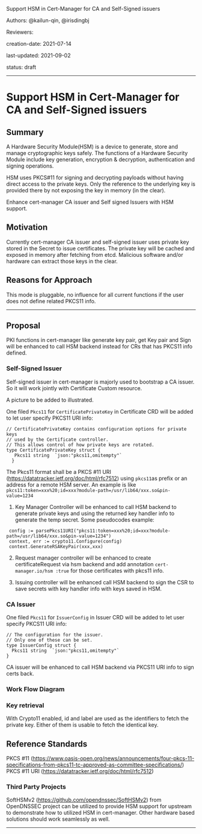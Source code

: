  
Support HSM in Cert-Manager for CA and Self-Signed issuers

Authors:  @kailun-qin, @irisdingbj 

Reviewers: 

creation-date: 2021-07-14 

last-updated: 2021-09-02

status: draft 

--- 

 

# Support HSM in Cert-Manager for CA and Self-Signed issuers 


## Summary 

A Hardware Security Module(HSM) is a device to generate, store and manage cryptographic keys safely. The functions of a Hardware Security Module include key generation, encryption & decryption, authentication and signing operations.

HSM uses PKCS#11 for signing and decrypting payloads without having direct access to the private keys. Only the reference to the underlying key is provided there by not exposing the key in memory (in the clear). 

Enhance cert-manager CA issuer and Self signed Issuers with HSM support.  

 

## Motivation 

 
Currently cert-manager CA issuer and self-signed issuer uses private key stored in the Secret to issue certificates. 
The private key will be cached and exposed in memory after fetching from etcd. Malicious software and/or hardware can extract those keys in the clear. 


## Reasons for Approach 


This mode is pluggable, no influence for all current functions if the user does not define  related PKCS11 info. 


--- 

 

## Proposal 

PKI functions in cert-manager like generate key pair, get Key pair and Sign will be enhanced to call HSM backend instead for CRs that has PKCS11 info defined. 

### Self-Signed Issuer

Self-signed issuer in cert-manager is majorly used to bootstrap a CA issuer. So it will work jointly with Certificate Custom resource.

A picture to be added to illustrated. 

One filed  `Pkcs11` for `CertificatePrivateKey` in Certificate CRD will be added to let user specify PKCS11 URI info:

```
// CertificatePrivateKey contains configuration options for private keys
// used by the Certificate controller.
// This allows control of how private keys are rotated.
type CertificatePrivateKey struct { 
   Pkcs11 string  `json:"pkcs11,omitempty"`
  }
```
The Pkcs11 format shall be a PKCS #11 URI (https://datatracker.ietf.org/doc/html/rfc7512) using `pkcs11`as prefix or an address for a remote HSM server.  An example is like `pkcs11:token=xxx%20;id=xxx?module-path=/usr/lib64/xxx.so&pin-value=1234` 

1. Key Manager Controller will be enhanced to call HSM backend to generate private keys and using the returned key handler info to generate the temp secret. Some pseudocodes example: 
```
 config := parsePkcs11URI("pkcs11:token=xxx%20;id=xxx?module-path=/usr/lib64/xxx.so&pin-value=1234")
 context, err := crypto11.Configure(config)
 context.GenerateRSAKeyPair(xxx,xxx)
```


2. Request manager controller will be enhanced to create certificateRequest via hsm backend and add annotation `cert-manager.io/hsm :true`  for those certificates with pkcs11 info. 
 

3. Issuing controller will be enhanced call HSM backend to sign the CSR to save secrets with key handler info with keys saved in HSM.  
 
### CA Issuer

One filed  `Pkcs11` for `IssuerConfig` in Issuer CRD will be added to let user specify PKCS11 URI info:

```
// The configuration for the issuer.
// Only one of these can be set.
type IssuerConfig struct {
  Pkcs11 string  `json:"pkcs11,omitempty"`
}
```

CA issuer will be enhanced to call HSM backend via PKCS11 URI info to sign certs back. 
 
### Work Flow Diagram 
### Key retrieval 

 

With Crypto11 enabled, id and label are used as the identifiers to fetch the private key.  Either of them is usable to fetch the identical key.    

 

 ## Reference Standards

PKCS #11 (https://www.oasis-open.org/news/announcements/four-pkcs-11-specifications-from-pkcs11-tc-approved-as-committee-specifications/)
PKCS #11 URI (https://datatracker.ietf.org/doc/html/rfc7512)

### Third Party Projects 

SoftHSMv2 (https://github.com/opendnssec/SoftHSMv2) from OpenDNSSEC project can be utilized to provide HSM support for upstream to demonstrate how to utilized HSM in cert-manager. Other hardware based solutions should work seamlessly as well.  
 
--- 

